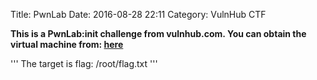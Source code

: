 Title: PwnLab
Date: 2016-08-28 22:11
Category: VulnHub CTF

**This is a PwnLab:init challenge from vulnhub.com. You can obtain the virtual
machine from: [here](https://www.vulnhub.com/entry/pwnlab-init,158/o)**

'''
The target is flag: /root/flag.txt
'''
